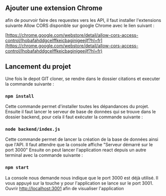 ## Ajouter une extension Chrome

afin de pourvoir faire des requestes vers les API, il faut installer l'extensions suivante Allow CORS disponible sur google Chrome avec le lien suivant : 

[https://chrome.google.com/webstore/detail/allow-cors-access-control/lhobafahddgcelffkeicbaginigeejlf?hl=fr](https://chrome.google.com/webstore/detail/allow-cors-access-control/lhobafahddgcelffkeicbaginigeejlf?hl=fr)

## Lancement du projet

Une fois le depot GIT cloner, se rendre dans le dossier citations et executer la commande suivante : 

### `npm install`

Cette commande permet d'installer toutes les dépandances du projet. 
Ensuite il faut lancer le serveur de base de données qui se trouve dans le dossier backend, pour cela il faut exécuter la commande suivante : 

### `node backend/index.js`

Cette commande permet de lancer la création de la base de données ainsi que l'API. 
Il faut attendre que la console affiche "Serveur démarré sur le port 3000"
Ensuite on peut lancer l'application react depuis un autre terminal avec la commande suivante : 

### `npm start`

La console nous demande nous indique que le port 3000 est déjà utilisé. Il vous appuyé sur la touche y pour l'application se lance sur le port 3001. 
Ouvrir [http://localhost:3001](http://localhost:3001) afin de visualiser l'application
